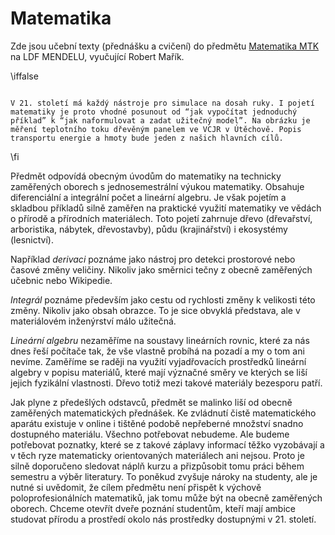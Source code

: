 # Matematika

Zde jsou učební texty (přednášku a cvičení) do předmětu [Matematika MTK](https://robert-marik.github.io/pages/mt) na LDF MENDELU, vyučující Robert Mařík.

\iffalse

<div class='obtekat'>

```{figure} images/mtk_logo.jpg

V 21. století má každý nástroje pro simulace na dosah ruky. I pojetí matematiky je proto vhodné posunout od “jak vypočítat jednoduchý příklad” k “jak naformulovat a zadat užitečný model”. Na obrázku je měření teplotního toku dřevěným panelem ve VCJR v Útěchově. Popis transportu energie a hmoty bude jeden z našich hlavních cílů.
```

</div>

\fi


Předmět odpovídá obecným úvodům do matematiky na technicky zaměřených oborech s jednosemestrální výukou matematiky. Obsahuje diferenciální a integrální počet a lineární algebru. Je však pojetím a skladbou příkladů silně zaměřen na praktické využití matematiky ve vědách o přírodě a přírodních materiálech. Toto pojetí zahrnuje dřevo (dřevařství, arboristika, nábytek, dřevostavby), půdu (krajinářství) i ekosystémy (lesnictví).

Například _derivaci_ poznáme jako nástroj pro detekci prostorové nebo časové změny veličiny. Nikoliv jako směrnici tečny z obecně zaměřených učebnic nebo Wikipedie.

_Integrál_ poznáme především jako cestu od rychlosti změny k velikosti této změny. Nikoliv jako obsah obrazce. To je sice obvyklá představa, ale v materiálovém inženýrství málo užitečná.

_Lineární algebru_ nezaměříme na soustavy lineárních rovnic, které za nás dnes řeší počítače tak, že vše vlastně probíhá na pozadí a my o tom ani nevíme. Zaměříme se raději na využití vyjadřovacích prostředků lineární algebry v popisu materiálů, které mají význačné směry ve kterých se liší jejich fyzikální vlastnosti. Dřevo totiž mezi takové materiály bezesporu patří.

Jak plyne z předešlých odstavců, předmět se malinko liší od obecně zaměřených matematických přednášek. Ke zvládnutí čistě matematického aparátu existuje v online i tištěné podobě nepřeberné množství snadno dostupného materiálu. Všechno potřebovat nebudeme. Ale budeme potřebovat poznatky, které se z takové záplavy informací těžko vyzobávají a v těch ryze matematicky orientovaných materiálech ani nejsou. Proto je silně doporučeno sledovat náplň kurzu a přizpůsobit tomu práci během semestru a výběr literatury. To poněkud zvyšuje nároky na studenty, ale je nutné si uvědomit, že cílem předmětu není přispět k výchově poloprofesionálních matematiků, jak tomu může být na obecně zaměřených oborech. Chceme otevřít dveře poznání studentům, kteří mají ambice studovat přírodu a prostředí okolo nás prostředky dostupnými v 21. století.
